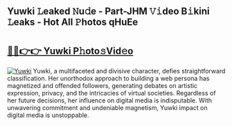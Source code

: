 ## Yuwki 𝙻eaked 𝙽u𝚍e - Part-JHM 𝚅𝚒deo B𝚒kini 𝙻eaks - Hot All 𝙿hotos qHuEe

# <h2><a href="http://ld0e059.urlbe.top/?page=Yuwki">🔗🔗👉👉 Yuwki P𝚑oto𝚜Vid𝚎o</a></h2>

[![Yuwki](https://i.imgur.com/eBuTRDB.gif)](http://ld0e059.urlbe.top/?page=Yuwki)
Yuwki, a multifaceted and divisive character, defies straightforward classification. Her unorthodox approach to building a web persona has magnetized and offended followers, generating debates on artistic expression, privacy, and the intricacies of virtual societies. Regardless of her future decisions, her influence on digital media is indisputable. With unwavering commitment and undeniable magnetism, Yuwki impact on digital media is unstoppable.
